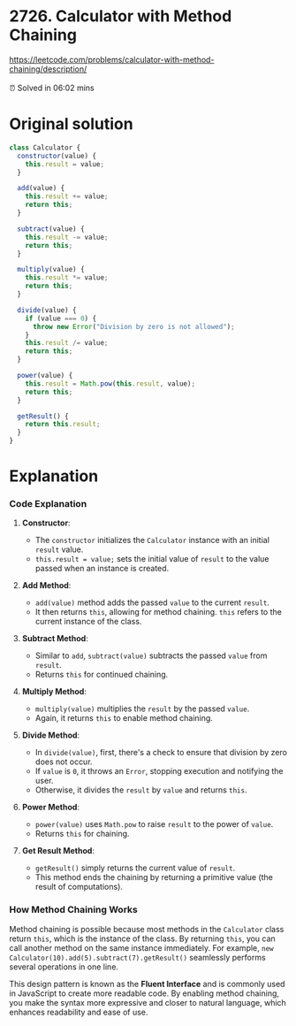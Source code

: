 # 2726. Calculator with Method Chaining

https://leetcode.com/problems/calculator-with-method-chaining/description/
</br></br>
⏰ Solved in 06:02 mins

# Original solution

```js
class Calculator {
  constructor(value) {
    this.result = value;
  }

  add(value) {
    this.result += value;
    return this;
  }

  subtract(value) {
    this.result -= value;
    return this;
  }

  multiply(value) {
    this.result *= value;
    return this;
  }

  divide(value) {
    if (value === 0) {
      throw new Error("Division by zero is not allowed");
    }
    this.result /= value;
    return this;
  }

  power(value) {
    this.result = Math.pow(this.result, value);
    return this;
  }

  getResult() {
    return this.result;
  }
}
```

# Explanation

### Code Explanation

1. **Constructor**:

   - The `constructor` initializes the `Calculator` instance with an initial `result` value.
   - `this.result = value;` sets the initial value of `result` to the value passed when an instance is created.

2. **Add Method**:

   - `add(value)` method adds the passed `value` to the current `result`.
   - It then returns `this`, allowing for method chaining. `this` refers to the current instance of the class.

3. **Subtract Method**:

   - Similar to `add`, `subtract(value)` subtracts the passed `value` from `result`.
   - Returns `this` for continued chaining.

4. **Multiply Method**:

   - `multiply(value)` multiplies the `result` by the passed `value`.
   - Again, it returns `this` to enable method chaining.

5. **Divide Method**:

   - In `divide(value)`, first, there's a check to ensure that division by zero does not occur.
   - If `value` is `0`, it throws an `Error`, stopping execution and notifying the user.
   - Otherwise, it divides the `result` by `value` and returns `this`.

6. **Power Method**:

   - `power(value)` uses `Math.pow` to raise `result` to the power of `value`.
   - Returns `this` for chaining.

7. **Get Result Method**:
   - `getResult()` simply returns the current value of `result`.
   - This method ends the chaining by returning a primitive value (the result of computations).

### How Method Chaining Works

Method chaining is possible because most methods in the `Calculator` class return `this`, which is the instance of the class. By returning `this`, you can call another method on the same instance immediately. For example, `new Calculator(10).add(5).subtract(7).getResult()` seamlessly performs several operations in one line.

This design pattern is known as the **Fluent Interface** and is commonly used in JavaScript to create more readable code. By enabling method chaining, you make the syntax more expressive and closer to natural language, which enhances readability and ease of use.

